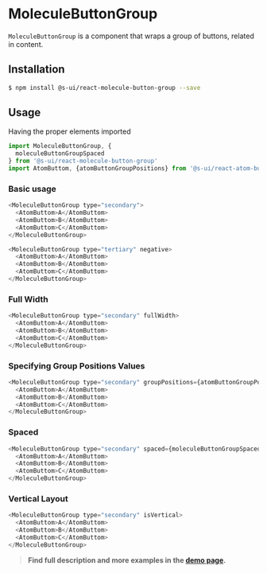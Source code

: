 # MoleculeButtonGroup

`MoleculeButtonGroup` is a component that wraps a group of buttons, related in content.

## Installation

```sh
$ npm install @s-ui/react-molecule-button-group --save
```

## Usage

Having the proper elements imported

```js
import MoleculeButtonGroup, {
  moleculeButtonGroupSpaced
} from '@s-ui/react-molecule-button-group'
import AtomButtom, {atomButtonGroupPositions} from '@s-ui/react-atom-button'
```

### Basic usage

```js
<MoleculeButtonGroup type="secondary">
  <AtomButtom>A</AtomButtom>
  <AtomButtom>B</AtomButtom>
  <AtomButtom>C</AtomButtom>
</MoleculeButtonGroup>
```

```js
<MoleculeButtonGroup type="tertiary" negative>
  <AtomButtom>A</AtomButtom>
  <AtomButtom>B</AtomButtom>
  <AtomButtom>C</AtomButtom>
</MoleculeButtonGroup>
```

### Full Width

```js
<MoleculeButtonGroup type="secondary" fullWidth>
  <AtomButtom>A</AtomButtom>
  <AtomButtom>B</AtomButtom>
  <AtomButtom>C</AtomButtom>
</MoleculeButtonGroup>
```

### Specifying Group Positions Values

```js
<MoleculeButtonGroup type="secondary" groupPositions={atomButtonGroupPositions}>
  <AtomButtom>A</AtomButtom>
  <AtomButtom>B</AtomButtom>
  <AtomButtom>C</AtomButtom>
</MoleculeButtonGroup>
```

### Spaced

```js
<MoleculeButtonGroup type="secondary" spaced={moleculeButtonGroupSpaced.LARGE}>
  <AtomButtom>A</AtomButtom>
  <AtomButtom>B</AtomButtom>
  <AtomButtom>C</AtomButtom>
</MoleculeButtonGroup>
```

### Vertical Layout

```js
<MoleculeButtonGroup type="secondary" isVertical>
  <AtomButtom>A</AtomButtom>
  <AtomButtom>B</AtomButtom>
  <AtomButtom>C</AtomButtom>
</MoleculeButtonGroup>
```

> **Find full description and more examples in the [demo page](https://sui-components.now.sh/workbench/molecule/buttonGroup).**
